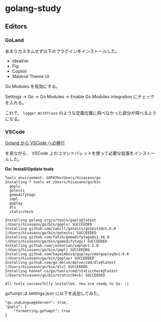 # golang-study

## Editors

### GoLand

あまりカスタムせず以下のプラグインをインストールした。

- IdeaVim
- Fig
- Copilot
- Material Theme UI

Go Modules を有効にする。

Settings -> Go -> Go Modules -> Enable Go Modules integration にチェックを入れる。

これで、 `logger.WithTrace` のような定義位置に飛べなかった部分が飛べるようになる。

### VSCode

[Goland から VSCode への移行](https://zenn.dev/tellernovel_inc/articles/8a1ac1f1652605)

を見ながら、 VSCode 上のコマンドパレットを使って必要な拡張をインストールした。

**Go: Install/Update tools**

```shell
Tools environment: GOPATH=/Users/hisasann/go
Installing 7 tools at /Users/hisasann/go/bin
  gopls
  gotests
  gomodifytags
  impl
  goplay
  dlv
  staticcheck

Installing golang.org/x/tools/gopls@latest (/Users/hisasann/go/bin/gopls) SUCCEEDED
Installing github.com/cweill/gotests/gotests@v1.6.0 (/Users/hisasann/go/bin/gotests) SUCCEEDED
Installing github.com/fatih/gomodifytags@v1.16.0 (/Users/hisasann/go/bin/gomodifytags) SUCCEEDED
Installing github.com/josharian/impl@v1.1.0 (/Users/hisasann/go/bin/impl) SUCCEEDED
Installing github.com/haya14busa/goplay/cmd/goplay@v1.0.0 (/Users/hisasann/go/bin/goplay) SUCCEEDED
Installing github.com/go-delve/delve/cmd/dlv@latest (/Users/hisasann/go/bin/dlv) SUCCEEDED
Installing honnef.co/go/tools/cmd/staticcheck@latest (/Users/hisasann/go/bin/staticcheck) SUCCEEDED

All tools successfully installed. You are ready to Go. :)
```

gofumpt は settings.json に以下を追加してみた。

```
"go.useLanguageServer": true,
"gopls": {
    "formatting.gofumpt": true
}
```
